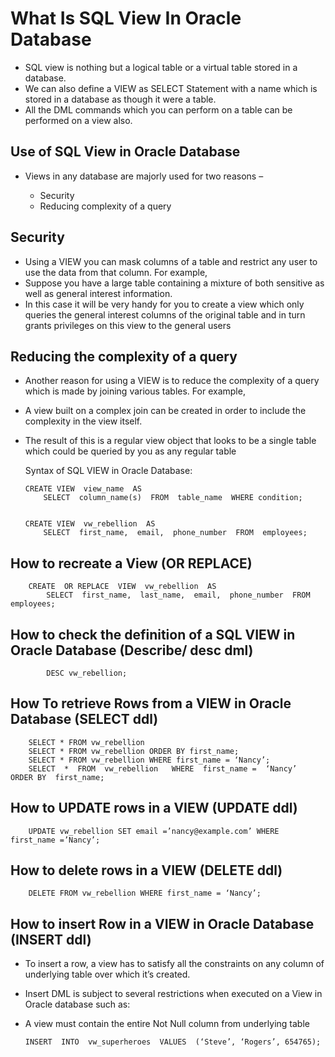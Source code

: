 #	What Is SQL View In Oracle Database


-	SQL view is nothing but a logical table or a virtual table stored in a database.
- 	We can also define a VIEW as SELECT Statement with a name which is stored in a database as though it were a table.
-	All the DML commands which you can perform on a table can be performed on a view also.

##	Use of SQL View in Oracle Database

-	Views in any database are majorly used for two reasons – 

	-	Security
	-	Reducing complexity of a query
	
	
##	Security

-	Using a VIEW you can mask columns of a table and restrict any user to use the data from that column. For example,
-	Suppose you have a large table containing a mixture of both sensitive as well as general interest information. 
-	In this case it will be very handy for you to create a view which only queries the general interest columns of the original table and in turn grants privileges on this view to the general users



##	Reducing the complexity of a query
-	Another reason for using a VIEW is to reduce the complexity of a query which is made by joining various tables. For example,
-	A view built on a complex join can be created in order to include the complexity in the view itself. 
-	The result of this is a regular view object that looks to be a single table which could be queried by you as any regular table
	
	
	Syntax of SQL VIEW in Oracle Database:
		
		CREATE VIEW  view_name  AS  
			SELECT  column_name(s)  FROM  table_name  WHERE condition;
			
			
		CREATE VIEW  vw_rebellion  AS 
			SELECT  first_name,  email,  phone_number  FROM  employees;	
			
##	How to recreate a View (OR REPLACE)

		CREATE  OR REPLACE  VIEW  vw_rebellion  AS 
			SELECT  first_name,  last_name,  email,  phone_number  FROM  employees; 
			
##	How to check the definition of a SQL VIEW in Oracle Database (Describe/ desc dml)

			DESC vw_rebellion;

##	How To retrieve Rows from a VIEW in Oracle Database (SELECT ddl)
	
		SELECT * FROM vw_rebellion
		SELECT * FROM vw_rebellion ORDER BY first_name;
		SELECT * FROM vw_rebellion WHERE first_name = ‘Nancy’;
		SELECT  *  FROM  vw_rebellion   WHERE  first_name =  ‘Nancy’  ORDER BY  first_name;

##	How to UPDATE rows in a VIEW (UPDATE ddl)
			
		UPDATE vw_rebellion SET email =’nancy@example.com’ WHERE first_name =’Nancy’;

##	How to delete rows in a VIEW (DELETE ddl)
		
		DELETE FROM vw_rebellion WHERE first_name = ‘Nancy’;

##	How to insert Row in a VIEW in Oracle Database (INSERT ddl)

-	To insert a row, a view has to satisfy all the constraints on any column of underlying table over which it’s created.
- 	Insert DML is subject to several restrictions when executed on a View in Oracle database such as:
-	A view must contain the entire Not Null column from underlying table

		INSERT  INTO  vw_superheroes  VALUES  (‘Steve’, ‘Rogers’, 654765);

	
		
		
